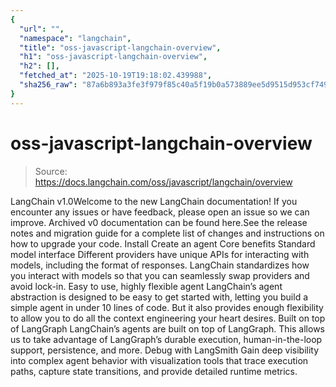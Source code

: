 ```yaml
---
{
  "url": "",
  "namespace": "langchain",
  "title": "oss-javascript-langchain-overview",
  "h1": "oss-javascript-langchain-overview",
  "h2": [],
  "fetched_at": "2025-10-19T19:18:02.439988",
  "sha256_raw": "87a6b893a3fe3f979f85c40a5f19b0a573889ee5d9515d953cf74900f4ec48e4"
}
---
```


# oss-javascript-langchain-overview

> Source: https://docs.langchain.com/oss/javascript/langchain/overview

LangChain v1.0Welcome to the new LangChain documentation! If you encounter any issues or have feedback, please open an issue so we can improve. Archived v0 documentation can be found here.See the release notes and migration guide for a complete list of changes and instructions on how to upgrade your code.
Install
Create an agent
Core benefits
Standard model interface
Different providers have unique APIs for interacting with models, including the format of responses. LangChain standardizes how you interact with models so that you can seamlessly swap providers and avoid lock-in.
Easy to use, highly flexible agent
LangChain’s agent abstraction is designed to be easy to get started with, letting you build a simple agent in under 10 lines of code. But it also provides enough flexibility to allow you to do all the context engineering your heart desires.
Built on top of LangGraph
LangChain’s agents are built on top of LangGraph. This allows us to take advantage of LangGraph’s durable execution, human-in-the-loop support, persistence, and more.
Debug with LangSmith
Gain deep visibility into complex agent behavior with visualization tools that trace execution paths, capture state transitions, and provide detailed runtime metrics.